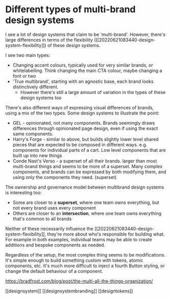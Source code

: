 # Different types of multi-brand design systems

I see a lot of design systems that claim to be 'multi-brand'. However, there's large differences in terms of the flexibility ([[20220621083440-design-system-flexibility]]) of these design systems.

I see two main types:
- Changing accent colours, typically used for very similar brands, or whitelabelling. Think changing the main CTA colour, maybe changing a font or two
- 'True multibrand', starting with an agnostic base, each brand looks distinctively different.
	- However there's still a large amount of variation in the types of these design systems too

There's also different ways of expressing visual differences of brands, using a mix of the two types. Some design systems to illustrate the point:
- GEL - opinionated, not many components. Brands seemingly draws differences through opinionated page design, even if using the exact same components.
- Harry's Forge - similar to above, but builds slightly lower level shared pieces that are expected to be composed in different ways. e.g. components for individual parts of a cart. Low level components that are built up into new things
- Conde Nast's Verso - a superset of all their brands. larger than most multi-brand things and seems to be more of a superset. Many complex components, and brands can be expressed by both modifying them, and using only the components they need. (superset)

The ownership and governance model between multibrand design systems is interesting too:
- Some are closer to a **superset**, where one team owns everything, but not every brand uses every component
- Others are closer to an **intersection**, where one team owns everything that's common to all brands

Neither of these necessarily influence the [[20220621083440-design-system-flexibility]], they're more about who's responsible for building what. For example in both examples, individual teams may be able to create additions and bespoke components as needed.

Regardless of the setup, the most complex thing seems to be modifications. It's simple enough to build something custom with tokens, atomic components, etc. It's much more difficult to inject a fourth Button styling, or change the default behaviour of a component.

https://bradfrost.com/blog/post/the-multi-all-the-things-organization/

[[designsystem]]
[[designsystembranding]]
[[designtokens]]